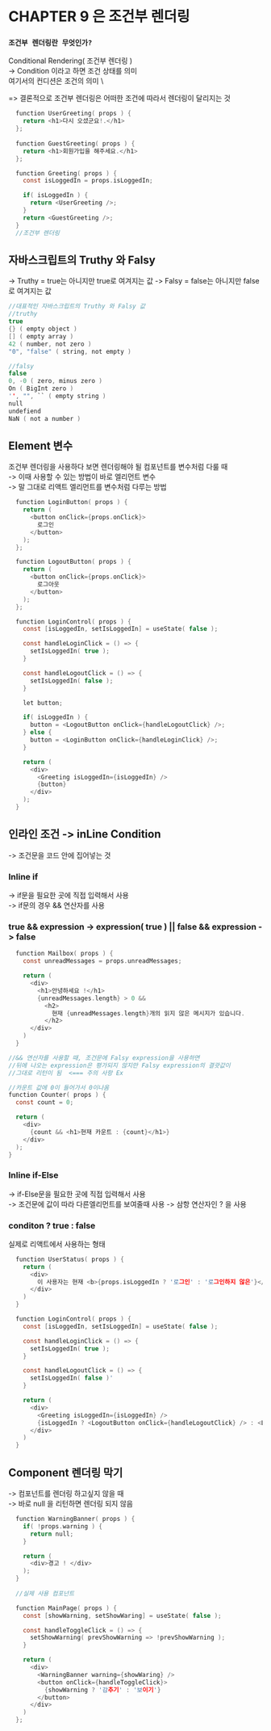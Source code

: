# CHAPTER 9 은 조건부 렌더링
### `조건부 렌더링란 무엇인가?`

Conditional Rendering( 조건부 렌더링 ) \
-> Condition 이라고 하면 조건 상태를 의미 \
여기서의 컨디션은 조건의 의미 \

=> 결론적으로 조건부 렌더링은 어떠한 조건에 따라서 렌더링이 달리지는 것

```c
  function UserGreeting( props ) {
    return <h1>다시 오셨군요!.</h1>
  };
  
  function GuestGreeting( props ) {
    return <h1>회원가입을 해주세요.</h1>
  };

  function Greeting( props ) {
    const isLoggedIn = props.isLoggedIn;

    if( isLoggedIn ) {
      return <UserGreeting />; 
    }
    return <GuestGreeting />;
  }
  //조건부 렌더링
```

## 자바스크립트의 Truthy 와 Falsy
-> Truthy = true는 아니지만 true로 여겨지는 값
-> Falsy  = false는 아니지만 false로 여겨지는 값

```c
//대표적인 자바스크립트의 Truthy 와 Falsy 값
//truthy
true
{} ( empty object )
[] ( empty array )
42 ( number, not zero )
"0", "false" ( string, not empty )

//falsy
false
0, -0 ( zero, minus zero )
On ( BigInt zero )
'', "", `` ( empty string )
null
undefiend
NaN ( not a number )
```

## Element 변수
조건부 렌더링을 사용하다 보면 렌더링해야 될 컴포넌트를 변수처럼 다룰 때 \
-> 이때 사용할 수 있는 방법이 바로 엘리먼트 변수 \
-> 말 그대로 리액트 엘리먼트를 변수처럼 다루는 방법

```c
  function LoginButton( props ) {
    return (
      <button onClick={props.onClick}>
        로그인
      </button>
    );
  };

  function LogoutButton( props ) {
    return (
      <button onClick={props.onClick}>
        로그아웃
      </button>
    );
  };

  function LoginControl( props ) {
    const [isLoggedIn, setIsLoggedIn] = useState( false );

    const handleLoginClick = () => {
      setIsLoggedIn( true );
    } 

    const handleLogoutClick = () => {
      setIsLoggedIn( false );
    }

    let button;

    if( isLoggedIn ) {
      button = <LogoutButton onClick={handleLogoutClick} />;
    } else {
      button = <LoginButton onClick={handleLoginClick} />;
    }

    return (
      <div>
        <Greeting isLoggedIn={isLoggedIn} />
        {button}
      </div>
    );
  }
```
## 인라인 조건 -> inLine Condition
-> 조건문을 코드 안에 집어넣는 것

### Inline if
-> if문을 필요한 곳에 직접 입력해서 사용 \
-> if문의 경우 && 연산자를 사용

### true && expression -> expression( true ) || false && expression -> false

```c
  function Mailbox( props ) {
    const unreadMessages = props.unreadMessages;

    return (
      <div>
        <h1>안녕하세요 !</h1>
        {unreadMessages.length} > 0 && 
          <h2>
            현재 {unreadMessages.length}개의 읽지 않은 메시지가 있습니다.
          </h2>
      </div>
    )
  }

//&& 연산자를 사용할 때, 조건문에 Falsy expression을 사용하면
//뒤에 나오는 expression은 평가되지 않지만 Falsy expression의 결괏값이
//그대로 리턴이 됨  <=== 주의 사항 Ex

//카운트 값에 0이 들어가서 0이나옴 
function Counter( props ) {
  const count = 0;

  return (
    <div>
      {count && <h1>현재 카운트 : {count}</h1>}
    </div>
  );
}
```
### Inline if-Else
-> if-Else문을 필요한 곳에 직접 입력해서 사용 \
-> 조건문에 값이 따라 다른엘리먼트를 보여줄때 사용
-> 삼항 연산자인 ? 을 사용

### conditon ? true : false

실제로 리액트에서 사용하는 형태 
```c
  function UserStatus( props ) {
    return (
      <div>
        이 사용자는 현재 <b>{props.isLoggedIn ? '로그인' : '로그인하지 않은'}</b> 상태입니다. 
      </div>
    )
  }
```

```c
  function LoginControl( props ) {
    const [isLoggedIn, setIsLoggedIn] = useState( false );

    const handleLoginClick = () => {
      setIsLoggedIn( true );
    }

    const handleLogoutClick = () => {
      setIsLoggedIn( false )'
    }

    return (
      <div>
        <Greeting isLoggedIn={isLoggedIn} />
        {isLoggedIn ? <LogoutButton onClick={handleLogoutClick} /> : <LoginButton onClick={handleLoginClick} />}
      </div>
    )
  }
```

## Component 렌더링 막기
-> 컴포넌트를 렌더링 하고싶지 않을 때 \
-> 바로 null 을 리턴하면 렌더링 되지 않음


```c
  function WarningBanner( props ) {
    if( !props.warning ) {
      return null;
    }

    return (
      <div>경고 ! </div>
    );
  }
  
  //실제 사용 컴포넌트

  function MainPage( props ) {
    const [showWarning, setShowWaring] = useState( false );

    const handleToggleClick = () => {
      setShowWarning( prevShowWarning => !prevShowWarning );
    }

    return (
      <div>
        <WarningBanner warning={showWaring} />
        <button onClick={handleToggleClick}>
          {showWarning ? '감추기' : '보이기'}
        </button>
      </div>
    )
  };
```